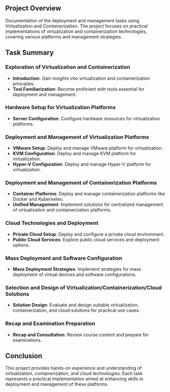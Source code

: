 
## Project Overview

Documentation of the deployment and management tasks using Virtualization and Containerization. The project focuses on practical implementations of virtualization and containerization technologies, covering various platforms and management strategies.

## Task Summary

### Exploration of Virtualization and Containerization
- **Introduction**: Gain insights into virtualization and containerization principles.
- **Tool Familiarization**: Become proficient with tools essential for deployment and management.

### Hardware Setup for Virtualization Platforms
- **Server Configuration**: Configure hardware resources for virtualization platforms.

### Deployment and Management of Virtualization Platforms
- **VMware Setup**: Deploy and manage VMware platform for virtualization.
- **KVM Configuration**: Deploy and manage KVM platform for virtualization.
- **Hyper-V Configuration**: Deploy and manage Hyper-V platform for virtualization.

### Deployment and Management of Containerization Platforms
- **Container Platforms**: Deploy and manage containerization platforms like Docker and Kubernetes.
- **Unified Management**: Implement solutions for centralized management of virtualization and containerization platforms.

### Cloud Technologies and Deployment
- **Private Cloud Setup**: Deploy and configure a private cloud environment.
- **Public Cloud Services**: Explore public cloud services and deployment options.

### Mass Deployment and Software Configuration
- **Mass Deployment Strategies**: Implement strategies for mass deployment of virtual devices and software configurations.

### Selection and Design of Virtualization/Containerization/Cloud Solutions
- **Solution Design**: Evaluate and design suitable virtualization, containerization, and cloud solutions for practical use cases.

### Recap and Examination Preparation
- **Recap and Consultation**: Review course content and prepare for examinations.

## Conclusion

This project provides hands-on experience and understanding of virtualization, containerization, and cloud technologies. Each task represents a practical implementation aimed at enhancing skills in deployment and management of these platforms.
